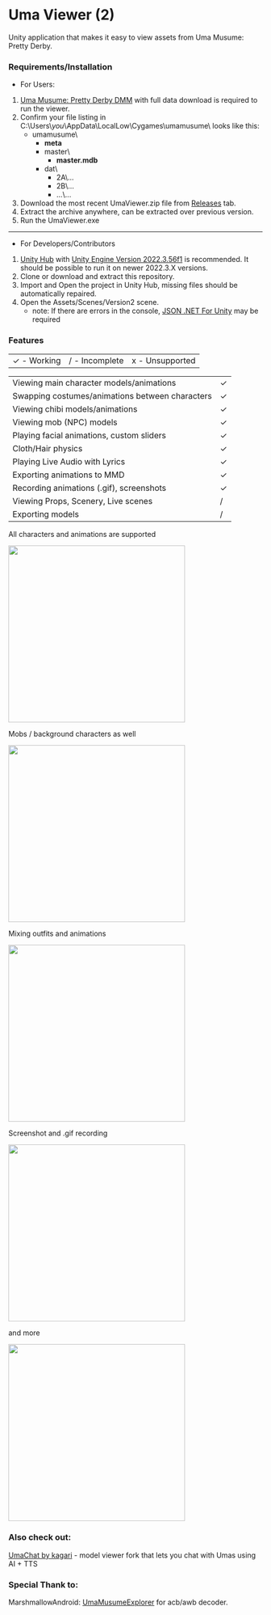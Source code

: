 # Uma Viewer (2)

Unity application that makes it easy to view assets from Uma Musume: Pretty Derby.

### Requirements/Installation
- For Users:
1. [Uma Musume: Pretty Derby DMM](https://dmg.umamusume.jp/) with full data download is required to run the viewer.
1. Confirm your file listing in C:\\Users\\*you*\AppData\LocalLow\Cygames\umamusume\ looks like this:
   * umamusume\
     * **meta**
     * master\
       * **master.mdb**
     * dat\
       - 2A\\...
       - 2B\\...
       - ...\\...
1. Download the most recent UmaViewer.zip file from [Releases](https://github.com/katboi01/UmaViewer/releases/) tab.
1. Extract the archive anywhere, can be extracted over previous version.
1. Run the UmaViewer.exe

------------

- For Developers/Contributors
1. [Unity Hub](https://unity3d.com/get-unity/download) with [Unity Engine Version 2022.3.56f1](unityhub://2022.3.56f1/dd0c98481d00) is recommended. It should be possible to run it on newer 2022.3.X versions.
1. Clone or download and extract this repository.
1. Import and Open the project in Unity Hub, missing files should be automatically repaired.
1. Open the Assets/Scenes/Version2 scene.
   - note: If there are errors in the console, [JSON .NET For Unity](https://assetstore.unity.com/packages/tools/input-management/json-net-for-unity-11347) may be required

### Features

||||
| ------------ | ------------ | ------------ |
| ✓ - Working | / - Incomplete  | x - Unsupported  |

|||
| ------------ | ------------ |
| Viewing main character models/animations | ✓  |
| Swapping costumes/animations between characters | ✓  |
| Viewing chibi models/animations | ✓  |
| Viewing mob (NPC) models | ✓ |
| Playing facial animations, custom sliders | ✓  |
| Cloth/Hair physics | ✓  |
| Playing Live Audio with Lyrics | ✓  |
| Exporting animations to MMD | ✓  |
| Recording animations (.gif), screenshots | ✓  |
| Viewing Props, Scenery, Live scenes | /  |
| Exporting models | /  |


All characters and animations are supported

<img src="https://user-images.githubusercontent.com/59540382/222418271-a6e4ce82-b3a5-47ba-9fc9-4d85120218ec.png" height="350" />

Mobs / background characters as well

<img src="https://user-images.githubusercontent.com/32562737/219174232-7d0a0eec-8b1c-4571-9c08-8474e06dd3a8.png" height="350" />

Mixing outfits and animations

<img src="https://user-images.githubusercontent.com/59540382/222420757-609e1f77-d762-4b39-a7d0-d1fb2d3b79a3.png" height="350" />

Screenshot and .gif recording

<img src="https://user-images.githubusercontent.com/59540382/222421579-582be5db-5839-4f7c-bf1b-80efc812c4e0.gif" height="350" />

and more

<img src="https://user-images.githubusercontent.com/59540382/222422871-12e80e0b-778b-4f42-b581-5e4af5cd6df9.png" height="350" />

### Also check out:
[UmaChat by kagari](https://github.com/kagari-bi/UmaChat) - model viewer fork that lets you chat with Umas using AI + TTS

### Special Thank to:
MarshmallowAndroid: [UmaMusumeExplorer](https://github.com/MarshmallowAndroid/UmaMusumeExplorer) for acb/awb decoder.
